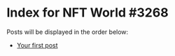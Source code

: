 # Index for NFT World #3268
Posts will be displayed in the order below:

- [Your first post](./001-first.md)

